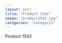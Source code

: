 ```yaml
---
layout: post
title: "Product 1542"
image: "product1542.jpg"
categories: "category1"
---
```

Product 1542
